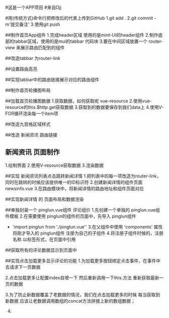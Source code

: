 #这是一个APP项目
#来自Djj

#用(传统方式)命令行把修改后的代表上传到GitHub
1.git add .
2.git commit -m'提交备注'
3.使用git push


##制作首页App组件
1.完成header区域 使用的是mint-UI的header组件
2.制作底部的tabbar区域，使用的是mui的tabbar 代码块
3.要在中间区域放置一个 router-view  来展示路由匹配到的组件

##改造tabbar 为router-link  

##设置路由高亮

##实现tabbar中的路由链接展示对应的路由组件

##制作首页轮播图布局

##加载首页轮播图数据
1.获取数据，如何获取呢  vue-resource
2.使用vue-resource的this.$http.get获取数据
3.获取到的数据要保存到我们data上
4.使用V-FOR循环渲染每一个item项

##改造九宫格区域样式

##改造 新闻资讯 路由链接

## 新闻资讯 页面制作
1.绘制界面 
2.使用V-resource获取数据
3.渲染数据

##实现 新闻资讯列表点击跳转新闻详情
1.把列表中的每一项改造为router-link，同时在跳转的时候应该提供唯一的ID标识符
2.创建新闻详情的组件页面 newsinfo.vue
3.在路由模块中，将新闻详情的路由地址和组件页面对应

##实现新闻详情 的 页面布局和数据渲染


##单独封装一个 pinglun.vue组件 评论组价
1.先创建一个单独的 pinglun.vue组件模板
2.在需要使用 pinglun的组件的页面中，先导入 pinglun组件
+ 'import pinglun from './pinglun.vue''
3.在父组件中使用 'components' 属性 将刚才导入的 pinglun组件 注册为自己的子组件
4.将注册子组件时候的，注册名称 以标签形式，在页面中引用

##获取所有的评论数据显示到页面中


##实现点击加载更多显示评论的功能
1.为加载更多按钮绑定点击事件，在事件中去请求下一页数据

2.点击加载更多让配置index自增一下 然后重新调用一下this.方法 重新获取最新一页的数据

3.为了防止新数据覆盖了老数据的情况，我们在点击加载更多的时候 每当获取到新数据 应该让老数据调用数组的concat方法拼接上新的数组数据；

4.
